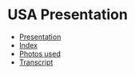 # USA Presentation

- [Presentation](/ingles/usa/presentation/usa.html)
- [Index](/ingles/usa/biography/biography.html)
- [Photos used](/ingles/usa/biography/photos/photos.html)
- [Transcript](/ingles/usa/transcript/transcript.html)
